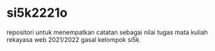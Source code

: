 # si5k2221o
repositori untuk menempatkan catatan sebagai nilai tugas mata kuliah rekayasa web 2021/2022 gasal kelompok si5k
